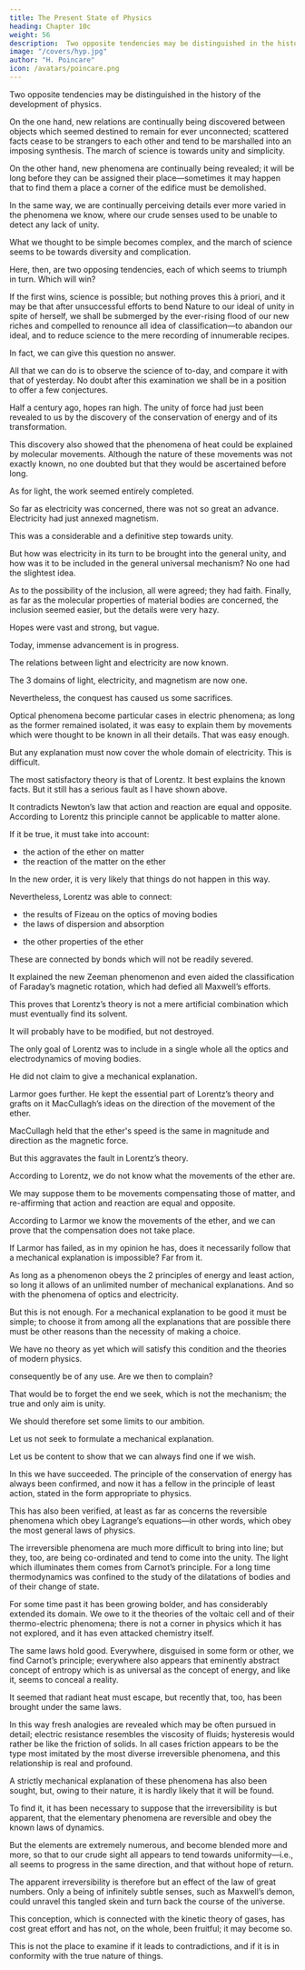 ```yaml
---
title: The Present State of Physics
heading: Chapter 10c
weight: 56
description:  Two opposite tendencies may be distinguished in the history of the development of physics.
image: "/covers/hyp.jpg"
author: "H. Poincare"
icon: /avatars/poincare.png
---
```




Two opposite tendencies may be distinguished in the history of the development of physics.

On the one hand, new relations are continually being discovered between objects which seemed destined to remain for ever unconnected; scattered facts cease to be strangers to each other and tend to be marshalled into an imposing synthesis. The march of science is towards unity and simplicity.

On the other hand, new phenomena are continually being revealed; it will be long before they can be assigned their place—sometimes it may happen that to find them a place a corner of the edifice must be demolished.  


In the same way, we are continually perceiving details ever more varied in the phenomena we know, where our crude senses used to be unable to detect any lack of unity. 

What we thought to be simple becomes complex, and the march of science seems to be towards diversity and complication.

Here, then, are two opposing tendencies, each of which seems to triumph in turn. Which will win? 

If the first wins, science is possible; but nothing proves this à priori, and it may be that after unsuccessful efforts to bend Nature to our ideal of unity in spite of herself, we shall be submerged by the ever-rising flood of our new riches and compelled to renounce all idea
of classification—to abandon our ideal, and to reduce science to the mere recording of innumerable recipes.

In fact, we can give this question no answer. 

All that we can do is to observe the science of to-day, and compare it with that of yesterday. No doubt after this examination we shall be in a position to offer a few conjectures. 

Half a century ago, hopes ran high. The unity of force had just been revealed to us by the discovery of the conservation of energy and of its transformation.

This discovery also showed that the phenomena of heat could be explained by molecular movements. Although the nature of these movements was not exactly known, no one doubted but that they would be ascertained before long. 

As for light, the work seemed entirely completed.

So far as electricity was concerned, there was not so great an advance. Electricity had just annexed magnetism.

This was a considerable and a definitive step towards unity. 

But how was electricity in its turn to be brought into the general unity, and how was it to be included in the general universal mechanism? No one had the slightest idea. 

As to the possibility of the inclusion, all were agreed; they had faith. Finally, as far as the molecular properties of material bodies are concerned, the inclusion
seemed easier, but the details were very hazy. 

Hopes were vast and strong, but vague.

Today, immense advancement is in progress. 

The relations between light and electricity are now known. 

The 3 domains of light, electricity, and magnetism are now one.

Nevertheless, the conquest has caused us some sacrifices. 

Optical phenomena become particular cases in electric phenomena; as long as the former remained isolated, it was easy to explain them by movements which were thought to be known in all their details. That was easy enough.

But any explanation must now cover the whole domain of electricity. This is difficult.

The most satisfactory theory is that of Lorentz. It best explains the known facts. But it still has a serious fault as I have shown above.

<!-- , the one that throws into relief the greatest number of known relations, the one in which we find most traces of definitive construction.  -->

It contradicts Newton’s law that action and reaction are equal and opposite. According to Lorentz this principle cannot be applicable to matter alone. 

If it be true, it must take into account:
- the action of the ether on matter
- the reaction of the matter on the ether

In the new order, it is very likely that things do not happen in this way.

Nevertheless, Lorentz was able to connect:
- the results of Fizeau on the optics of moving bodies
- the laws of dispersion and absorption
<!-- connected with each other and with  -->
- the other properties of the ether

These are connected by bonds which will not be readily severed.

It explained the new Zeeman phenomenon and even aided the classification of Faraday’s magnetic rotation, which had defied all Maxwell’s efforts. 

This proves that Lorentz’s theory is not a mere artificial combination which must eventually find its solvent. 

It will probably have to be modified, but not destroyed. 

The only goal of Lorentz was to include in a single whole all the optics and electrodynamics of moving bodies. 

He did not claim to give a mechanical explanation. 

Larmor goes further. He kept the essential part of Lorentz’s theory and grafts on it MacCullagh’s ideas on the direction of the movement of the ether. 

MacCullagh held that the ether's speed is the same in magnitude and direction as the magnetic force. 

But this aggravates the fault in Lorentz’s theory. 

According to Lorentz, we do not know what the movements of the ether are. 

We may suppose them to be movements compensating those of matter, and re-affirming that action and reaction are equal and opposite.

According to Larmor we know the movements of the ether, and we can prove that the compensation does not take place.

If Larmor has failed, as in my opinion he has, does it necessarily follow that a mechanical explanation is impossible? Far from it.

As long as a phenomenon obeys the 2 principles of energy and least action, so long it allows of an unlimited number of mechanical explanations. And so with the phenomena of optics and electricity.

But this is not enough. For a mechanical explanation to be good it must be simple; to choose it from among all the explanations that are possible there must be other reasons than the necessity of making a choice. 

We have no theory as yet which will satisfy this condition and the theories of modern physics.

consequently be of any use. Are we then to complain?

That would be to forget the end we seek, which is not the mechanism; the true and only aim is unity.


We should therefore set some limits to our ambition.

Let us not seek to formulate a mechanical explanation.

Let us be content to show that we can always find one if we wish. 

In this we have succeeded. The principle of the conservation of energy has always been confirmed, and now it has a fellow in the principle of least action, stated in the form appropriate to physics. 

This has also been verified, at least as far as concerns the reversible phenomena which obey Lagrange’s equations—in other words, which obey the most general laws of physics. 

The irreversible phenomena are much more difficult to bring into line; but they, too, are being co-ordinated and tend to come into the unity. The light which illuminates them comes from Carnot’s principle. For a long time thermodynamics was confined to the study of the dilatations of bodies and of their change of state. 

For some time past it has been growing bolder, and has considerably extended its domain. We owe to it the theories of the voltaic cell and of their thermo-electric phenomena; there is not a corner in physics which it has not explored, and it has even attacked chemistry itself. 

The same laws hold good. Everywhere, disguised in some form or other, we find Carnot’s principle; everywhere also appears that eminently abstract concept of entropy which is as universal as the concept of energy, and like it, seems to conceal a reality. 

It seemed that radiant heat must escape, but recently that, too, has been brought under the same laws.

In this way fresh analogies are revealed which may be often pursued in detail; electric resistance resembles the viscosity of fluids; hysteresis would rather be like the friction of solids. In all cases friction appears to be the type most imitated by the most diverse irreversible phenomena, and this relationship is real and profound.

A strictly mechanical explanation of these phenomena has also been sought, but, owing to their nature, it is hardly likely that it will be found. 

To find it, it has been necessary to suppose that the irreversibility is but apparent, that the elementary phenomena are reversible and obey the known laws of dynamics.

But the elements are extremely numerous, and become blended more and more, so that to our crude sight all appears to tend towards uniformity—i.e., all seems to progress in the same direction, and that without hope of return. 

The apparent irreversibility is therefore but an effect of the law of great numbers. Only a being of infinitely subtle senses, such as Maxwell’s demon, could unravel this tangled skein and turn back the course of the universe.

This conception, which is connected with the kinetic theory of gases, has cost great effort and has not, on the whole, been fruitful; it may become so. 

This is not the place to examine if it leads to contradictions, and if it is in conformity with the true nature of things.


